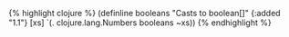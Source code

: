 {% highlight clojure %}
(definline booleans
  "Casts to boolean[]"
  {:added "1.1"}
  [xs] `(. clojure.lang.Numbers booleans ~xs))
{% endhighlight %}
